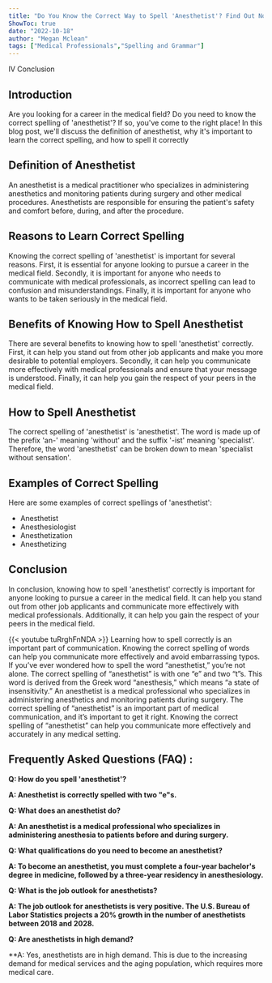 ```yaml
---
title: "Do You Know the Correct Way to Spell 'Anesthetist'? Find Out Now!"
ShowToc: true 
date: "2022-10-18"
author: "Megan Mclean" 
tags: ["Medical Professionals","Spelling and Grammar"]
---
```

IV Conclusion

## Introduction

Are you looking for a career in the medical field? Do you need to know the correct spelling of 'anesthetist'? If so, you've come to the right place! In this blog post, we'll discuss the definition of anesthetist, why it's important to learn the correct spelling, and how to spell it correctly

## Definition of Anesthetist

An anesthetist is a medical practitioner who specializes in administering anesthetics and monitoring patients during surgery and other medical procedures. Anesthetists are responsible for ensuring the patient's safety and comfort before, during, and after the procedure.

## Reasons to Learn Correct Spelling

Knowing the correct spelling of 'anesthetist' is important for several reasons. First, it is essential for anyone looking to pursue a career in the medical field. Secondly, it is important for anyone who needs to communicate with medical professionals, as incorrect spelling can lead to confusion and misunderstandings. Finally, it is important for anyone who wants to be taken seriously in the medical field.

## Benefits of Knowing How to Spell Anesthetist

There are several benefits to knowing how to spell 'anesthetist' correctly. First, it can help you stand out from other job applicants and make you more desirable to potential employers. Secondly, it can help you communicate more effectively with medical professionals and ensure that your message is understood. Finally, it can help you gain the respect of your peers in the medical field.

## How to Spell Anesthetist

The correct spelling of 'anesthetist' is 'anesthetist'. The word is made up of the prefix 'an-' meaning 'without' and the suffix '-ist' meaning 'specialist'. Therefore, the word 'anesthetist' can be broken down to mean 'specialist without sensation'.

## Examples of Correct Spelling

Here are some examples of correct spellings of 'anesthetist':

- Anesthetist
- Anesthesiologist
- Anesthetization
- Anesthetizing

## Conclusion

In conclusion, knowing how to spell 'anesthetist' correctly is important for anyone looking to pursue a career in the medical field. It can help you stand out from other job applicants and communicate more effectively with medical professionals. Additionally, it can help you gain the respect of your peers in the medical field.

{{< youtube tuRrghFnNDA >}} 
Learning how to spell correctly is an important part of communication. Knowing the correct spelling of words can help you communicate more effectively and avoid embarrassing typos. If you’ve ever wondered how to spell the word “anesthetist,” you’re not alone. The correct spelling of “anesthetist” is with one “e” and two “t”s. This word is derived from the Greek word “anesthesis,” which means “a state of insensitivity.” An anesthetist is a medical professional who specializes in administering anesthetics and monitoring patients during surgery. The correct spelling of “anesthetist” is an important part of medical communication, and it’s important to get it right. Knowing the correct spelling of “anesthetist” can help you communicate more effectively and accurately in any medical setting.

## Frequently Asked Questions (FAQ) :
**Q: How do you spell 'anesthetist'?**

**A: Anesthetist is correctly spelled with two "e"s.**

**Q: What does an anesthetist do?**

**A: An anesthetist is a medical professional who specializes in administering anesthesia to patients before and during surgery.**

**Q: What qualifications do you need to become an anesthetist?**

**A: To become an anesthetist, you must complete a four-year bachelor's degree in medicine, followed by a three-year residency in anesthesiology.**

**Q: What is the job outlook for anesthetists?**

**A: The job outlook for anesthetists is very positive. The U.S. Bureau of Labor Statistics projects a 20% growth in the number of anesthetists between 2018 and 2028.**

**Q: Are anesthetists in high demand?**

**A: Yes, anesthetists are in high demand. This is due to the increasing demand for medical services and the aging population, which requires more medical care.



